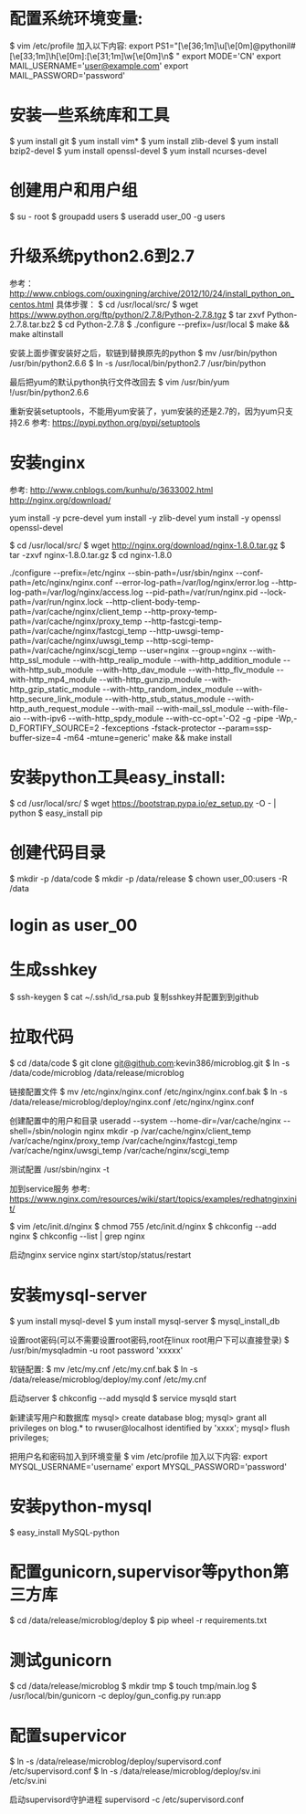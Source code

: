 # 配置系统环境变量:
$ vim /etc/profile
加入以下内容:
export PS1="\[\e[36;1m\]\u\[\e[0m\]@pythonil#\[\e[33;1m\]\h\[\e[0m\]:\[\e[31;1m\]\w\[\e[0m\]\n\$ "
export MODE='CN'
export MAIL_USERNAME='user@example.com'
export MAIL_PASSWORD='password'

# 安装一些系统库和工具
$ yum install git
$ yum install vim*
$ yum install zlib-devel
$ yum install bzip2-devel
$ yum install openssl-devel
$ yum install ncurses-devel

# 创建用户和用户组
$ su - root
$ groupadd users
$ useradd user_00 -g users

# 升级系统python2.6到2.7
参考：http://www.cnblogs.com/ouxingning/archive/2012/10/24/install_python_on_centos.html
具体步骤：
$ cd /usr/local/src/
$ wget https://www.python.org/ftp/python/2.7.8/Python-2.7.8.tgz
$ tar zxvf Python-2.7.8.tar.bz2
$ cd Python-2.7.8
$ ./configure --prefix=/usr/local
$ make && make altinstall

安装上面步骤安装好之后，软链到替换原先的python
$ mv /usr/bin/python /usr/bin/python2.6.6
$ ln -s /usr/local/bin/python2.7 /usr/bin/python

最后把yum的默认python执行文件改回去
$ vim /usr/bin/yum
!/usr/bin/python2.6.6

重新安装setuptools，不能用yum安装了，yum安装的还是2.7的，因为yum只支持2.6
参考: https://pypi.python.org/pypi/setuptools

# 安装nginx
参考:
http://www.cnblogs.com/kunhu/p/3633002.html
http://nginx.org/download/

yum install -y pcre-devel
yum install -y zlib-devel
yum install -y openssl openssl-devel

$ cd /usr/local/src/
$ wget http://nginx.org/download/nginx-1.8.0.tar.gz
$ tar -zxvf nginx-1.8.0.tar.gz
$ cd nginx-1.8.0

./configure --prefix=/etc/nginx --sbin-path=/usr/sbin/nginx --conf-path=/etc/nginx/nginx.conf --error-log-path=/var/log/nginx/error.log --http-log-path=/var/log/nginx/access.log --pid-path=/var/run/nginx.pid --lock-path=/var/run/nginx.lock --http-client-body-temp-path=/var/cache/nginx/client_temp --http-proxy-temp-path=/var/cache/nginx/proxy_temp --http-fastcgi-temp-path=/var/cache/nginx/fastcgi_temp --http-uwsgi-temp-path=/var/cache/nginx/uwsgi_temp --http-scgi-temp-path=/var/cache/nginx/scgi_temp --user=nginx --group=nginx --with-http_ssl_module --with-http_realip_module --with-http_addition_module --with-http_sub_module --with-http_dav_module --with-http_flv_module --with-http_mp4_module --with-http_gunzip_module --with-http_gzip_static_module --with-http_random_index_module --with-http_secure_link_module --with-http_stub_status_module --with-http_auth_request_module --with-mail --with-mail_ssl_module --with-file-aio --with-ipv6 --with-http_spdy_module --with-cc-opt='-O2 -g -pipe -Wp,-D_FORTIFY_SOURCE=2 -fexceptions -fstack-protector --param=ssp-buffer-size=4 -m64 -mtune=generic'
make && make install

# 安装python工具easy_install:
$ cd /usr/local/src/
$ wget https://bootstrap.pypa.io/ez_setup.py -O - | python
$ easy_install pip

# 创建代码目录
$ mkdir -p /data/code
$ mkdir -p /data/release
$ chown user_00:users -R /data

# login as user_00
# 生成sshkey
$ ssh-keygen
$ cat ~/.ssh/id_rsa.pub
复制sshkey并配置到到github

# 拉取代码
$ cd /data/code
$ git clone git@github.com:kevin386/microblog.git
$ ln -s /data/code/microblog /data/release/microblog

链接配置文件
$ mv /etc/nginx/nginx.conf /etc/nginx/nginx.conf.bak
$ ln -s /data/release/microblog/deploy/nginx.conf /etc/nginx/nginx.conf

创建配置中的用户和目录
useradd --system --home-dir=/var/cache/nginx --shell=/sbin/nologin nginx
mkdir -p /var/cache/nginx/client_temp /var/cache/nginx/proxy_temp /var/cache/nginx/fastcgi_temp /var/cache/nginx/uwsgi_temp /var/cache/nginx/scgi_temp

测试配置
/usr/sbin/nginx -t

加到service服务
参考:
https://www.nginx.com/resources/wiki/start/topics/examples/redhatnginxinit/

$ vim /etc/init.d/nginx
$ chmod 755 /etc/init.d/nginx
$ chkconfig --add nginx
$ chkconfig --list | grep nginx

启动nginx
service nginx start/stop/status/restart

# 安装mysql-server
$ yum install mysql-devel
$ yum install mysql-server
$ mysql_install_db

设置root密码(可以不需要设置root密码,root在linux root用户下可以直接登录)
$ /usr/bin/mysqladmin -u root password 'xxxxx'

软链配置:
$ mv /etc/my.cnf /etc/my.cnf.bak
$ ln -s /data/release/microblog/deploy/my.conf /etc/my.cnf

启动server
$ chkconfig --add mysqld
$ service mysqld start

新建读写用户和数据库
mysql> create database blog;
mysql> grant all privileges on blog.* to rwuser@localhost identified by 'xxxx';
mysql> flush privileges;

把用户名和密码加入到环境变量
$ vim /etc/profile
加入以下内容:
export MYSQL_USERNAME='username'
export MYSQL_PASSWORD='password'

# 安装python-mysql
$ easy_install MySQL-python

# 配置gunicorn,supervisor等python第三方库
$ cd /data/release/microblog/deploy
$ pip wheel -r requirements.txt

# 测试gunicorn
$ cd /data/release/microblog
$ mkdir tmp
$ touch tmp/main.log
$ /usr/local/bin/gunicorn -c deploy/gun_config.py run:app

# 配置supervicor
$ ln -s /data/release/microblog/deploy/supervisord.conf /etc/supervisord.conf
$ ln -s /data/release/microblog/deploy/sv.ini /etc/sv.ini

启动supervisord守护进程
supervisord -c /etc/supervisord.conf

